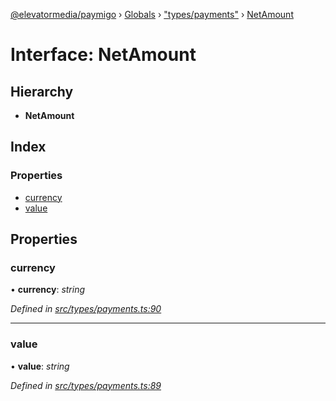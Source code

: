 [@elevatormedia/paymigo](../README.md) › [Globals](../globals.md) › ["types/payments"](../modules/_types_payments_.md) › [NetAmount](_types_payments_.netamount.md)

# Interface: NetAmount

## Hierarchy

-   **NetAmount**

## Index

### Properties

-   [currency](_types_payments_.netamount.md#currency)
-   [value](_types_payments_.netamount.md#value)

## Properties

### currency

• **currency**: _string_

_Defined in [src/types/payments.ts:90](https://github.com/ELEVATORmedia/paymigo/blob/0815c8d/src/types/payments.ts#L90)_

---

### value

• **value**: _string_

_Defined in [src/types/payments.ts:89](https://github.com/ELEVATORmedia/paymigo/blob/0815c8d/src/types/payments.ts#L89)_
